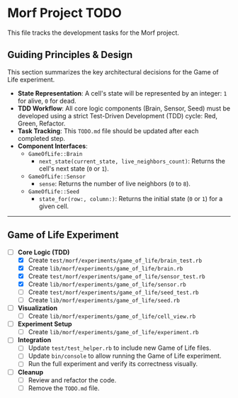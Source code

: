 # Morf Project TODO

This file tracks the development tasks for the Morf project.

## Guiding Principles & Design

This section summarizes the key architectural decisions for the Game of Life experiment.

- **State Representation**: A cell's state will be represented by an integer: `1` for alive, `0` for dead.
- **TDD Workflow**: All core logic components (Brain, Sensor, Seed) must be developed using a strict Test-Driven Development (TDD) cycle: Red, Green, Refactor.
- **Task Tracking**: This `TODO.md` file should be updated after each completed step.
- **Component Interfaces**:
  - `GameOfLife::Brain`
    - `next_state(current_state, live_neighbors_count)`: Returns the cell's next state (`0` or `1`).
  - `GameOfLife::Sensor`
    - `sense`: Returns the number of live neighbors (`0` to `8`).
  - `GameOfLife::Seed`
    - `state_for(row:, column:)`: Returns the initial state (`0` or `1`) for a given cell.

---

## Game of Life Experiment

- [ ] **Core Logic (TDD)**
    - [x] Create `test/morf/experiments/game_of_life/brain_test.rb`
    - [x] Create `lib/morf/experiments/game_of_life/brain.rb`
    - [x] Create `test/morf/experiments/game_of_life/sensor_test.rb`
    - [x] Create `lib/morf/experiments/game_of_life/sensor.rb`
    - [ ] Create `test/morf/experiments/game_of_life/seed_test.rb`
    - [ ] Create `lib/morf/experiments/game_of_life/seed.rb`

- [ ] **Visualization**
    - [ ] Create `lib/morf/experiments/game_of_life/cell_view.rb`

- [ ] **Experiment Setup**
    - [ ] Create `lib/morf/experiments/game_of_life/experiment.rb`

- [ ] **Integration**
    - [ ] Update `test/test_helper.rb` to include new Game of Life files.
    - [ ] Update `bin/console` to allow running the Game of Life experiment.
    - [ ] Run the full experiment and verify its correctness visually.

- [ ] **Cleanup**
    - [ ] Review and refactor the code.
    - [ ] Remove the `TODO.md` file.
